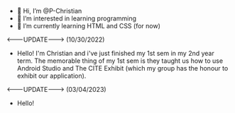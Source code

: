 - 👋 Hi, I’m @P-Christian
- 👀 I’m interested in learning programming
- 🌱 I’m currently learning HTML and CSS (for now)

<---UPDATE---> (10/30/2022)
- Hello! I'm Christian and i've just finished my 1st sem in my 2nd year term. The memorable thing of my 1st sem is they taught us how to use Android Studio and The CITE Exhibit (which my group has the honour to exhibit our application).

<---UPDATE---> (03/04/2023)
- Hello!

<!---
P-Christian/P-Christian is a ✨ special ✨ repository because its `README.md` (this file) appears on your GitHub profile.
You can click the Preview link to take a look at your changes.
--->
